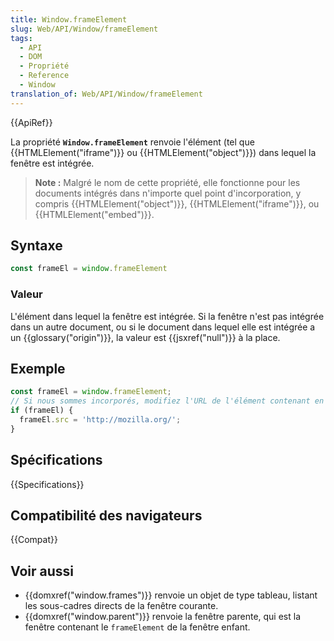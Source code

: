```yaml
---
title: Window.frameElement
slug: Web/API/Window/frameElement
tags:
  - API
  - DOM
  - Propriété
  - Reference
  - Window
translation_of: Web/API/Window/frameElement
---
```


{{ApiRef}}

La propriété **`Window.frameElement`** renvoie l'élément (tel que {{HTMLElement("iframe")}} ou {{HTMLElement("object")}}) dans lequel la fenêtre est intégrée.

> **Note :** Malgré le nom de cette propriété, elle fonctionne pour les documents intégrés dans n'importe quel point d'incorporation, y compris {{HTMLElement("object")}}, {{HTMLElement("iframe")}}, ou {{HTMLElement("embed")}}.

## Syntaxe

```js
const frameEl = window.frameElement
```

### Valeur

L'élément dans lequel la fenêtre est intégrée. Si la fenêtre n'est pas intégrée dans un autre document, ou si le document dans lequel elle est intégrée a un {{glossary("origin")}}, la valeur est {{jsxref("null")}} à la place.

## Exemple

```js
const frameEl = window.frameElement;
// Si nous sommes incorporés, modifiez l'URL de l'élément contenant en 'http://mozilla.org/'
if (frameEl) {
  frameEl.src = 'http://mozilla.org/';
}
```

## Spécifications

{{Specifications}}

## Compatibilité des navigateurs

{{Compat}}

## Voir aussi

- {{domxref("window.frames")}} renvoie un objet de type tableau, listant les sous-cadres directs de la fenêtre courante.
- {{domxref("window.parent")}} renvoie la fenêtre parente, qui est la fenêtre contenant le `frameElement` de la fenêtre enfant.
